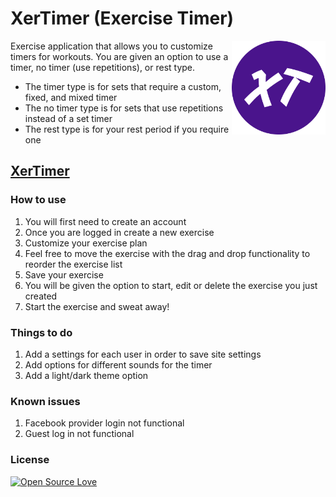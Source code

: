 
# XerTimer (Exercise Timer)

<img align="right" width="150" src="./src/images/xertimer-image.png" />

Exercise application that allows you to customize timers for workouts. You are given an option to use a timer, no timer (use repetitions), or rest type.

- The timer type is for sets that require a custom, fixed, and mixed timer
- The no timer type is for sets that use repetitions instead of a set timer
- The rest type is for your rest period if you require one

## [XerTimer](https://xertimer.web.app/)

### How to use

1. You will first need to create an account
2. Once you are logged in create a new exercise
3. Customize your exercise plan
4. Feel free to move the exercise with the drag and drop functionality to reorder the exercise list
5. Save your exercise
6. You will be given the option to start, edit or delete the exercise you just created
7. Start the exercise and sweat away!

### Things to do

1. Add a settings for each user in order to save site settings
2. Add options for different sounds for the timer
3. Add a light/dark theme option

### Known issues

1. Facebook provider login not functional
2. Guest log in not functional

### License

[![Open Source Love](https://badges.frapsoft.com/os/mit/mit.svg?v=102)](LICENSE)